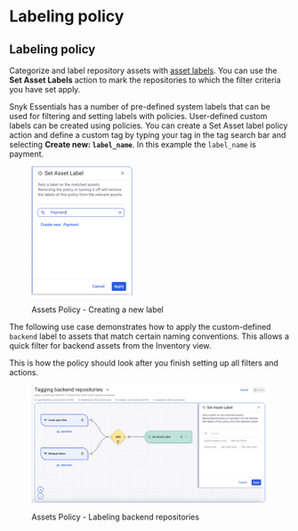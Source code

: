# Labeling policy

## Labeling policy

Categorize and label repository assets with [asset labels](../../../../manage-assets/assets-inventory-components.md#labels). You can use the **Set Asset Labels** action to mark the repositories to which the filter criteria you have set apply.&#x20;

Snyk Essentials has a number of pre-defined system labels that can be used for filtering and setting labels with policies. User-defined custom labels can be created using policies. You can create a Set Asset label policy action and define a custom tag by typing your tag in the tag search bar and selecting **Create new: `label_name`**. In this example the `label_name` is payment.

<figure><img src="../../../../.gitbook/assets/image (524).png" alt="" width="182"><figcaption><p>Assets Policy - Creating a new label</p></figcaption></figure>

The following use case demonstrates how to apply the custom-defined `backend` label to assets that match certain naming conventions. This allows a quick filter for backend assets from the Inventory view.

This is how the policy should look after you finish setting up all filters and actions.

<figure><img src="../../../../.gitbook/assets/image (526).png" alt=""><figcaption><p>Assets Policy - Labeling backend repositories</p></figcaption></figure>

